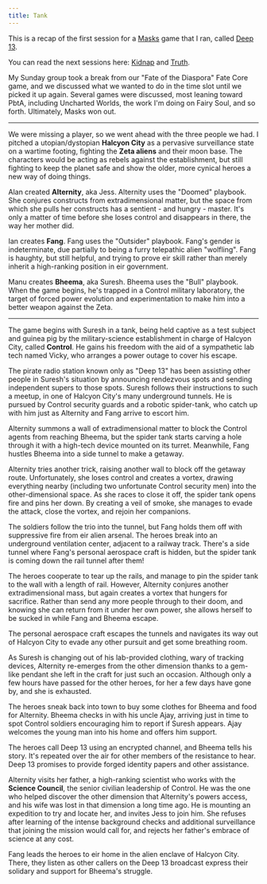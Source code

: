 ```yaml
---
title: Tank
---
```


This is a recap of the first session for a [Masks] game that I ran,
called [Deep 13](/games/deep-13.html).

You can read the next sessions here:
[Kidnap](2016-03-20-kidnap.html) and
[Truth](2016-04-17-truth.html).

My Sunday group took a break from our "Fate of the Diaspora" Fate Core
game, and we discussed what we wanted to do in the time slot
until we picked it up again.
Several games were discussed, most leaning toward PbtA, including
Uncharted Worlds, the work I'm doing on Fairy Soul, and so forth.
Ultimately, Masks won out.

----

We were missing a player, so we went ahead with the three people we had.
I pitched a utopian/dystopian **Halcyon City** as a pervasive surveillance
state on a wartime footing, fighting the **Zeta aliens** and their moon base.
The characters would be acting as rebels against the establishment,
but still fighting to keep the planet safe and show the older, more cynical
heroes a new way of doing things.

Alan created **Alternity**, aka Jess. Alternity uses the "Doomed" playbook.
She conjures constructs from extradimensional matter, but the space
from which she pulls her constructs has a sentient - and hungry - master.
It's only a matter of time before she loses control and disappears in there,
the way her mother did.

Ian creates **Fang**. Fang uses the "Outsider" playbook.
Fang's gender is indeterminate, due partially to being a furry telepathic alien "wolfling".
Fang is haughty, but still helpful, and trying to prove eir skill
rather than merely inherit a high-ranking position in eir government.

Manu creates **Bheema**, aka Suresh. Bheema uses the "Bull" playbook.
When the game begins, he's trapped in a Control military laboratory,
the target of forced power evolution and experimentation
to make him into a better weapon against the Zeta.

----

The game begins with Suresh in a tank, being held captive as a test subject and guinea pig
by the military-science establishment in charge of Halcyon City, called **Control**.
He gains his freedom with the aid of a sympathetic lab tech named Vicky,
who arranges a power outage to cover his escape.

The pirate radio station known only as "Deep 13" has been assisting
other people in Suresh's situation by announcing rendezvous spots
and sending independent supers to those spots.
Suresh follows their instructions to such a meetup,
in one of Halcyon City's many underground tunnels.
He is pursued by Control security guards and a robotic spider-tank,
who catch up with him just as Alternity and Fang arrive to escort him.

Alternity summons a wall of extradimensional matter to block the Control
agents from reaching Bheema, but the spider tank starts carving a hole
through it with a high-tech device mounted on its turret.
Meanwhile, Fang hustles Bheema into a side tunnel to make a getaway.

Alternity tries another trick, raising another wall to block off
the getaway route.
Unfortunately, she loses control and creates a vortex, drawing
everything nearby (including two unfortunate Control security men)
into the other-dimensional space.
As she races to close it off, the spider tank opens fire and pins her down.
By creating a veil of smoke, she manages to evade the attack, close
the vortex, and rejoin her companions.

The soldiers follow the trio into the tunnel, but Fang holds them off
with suppressive fire from eir alien arsenal.
The heroes break into an underground ventilation center, adjacent
to a railway track.
There's a side tunnel where Fang's personal aerospace craft is hidden,
but the spider tank is coming down the rail tunnel after them!

The heroes cooperate to tear up the rails,
and manage to pin the spider tank to the wall with a length of rail.
However, Alternity conjures another extradimensional mass, but again
creates a vortex that hungers for sacrifice.
Rather than send any more people through to their doom,
and knowing she can return from it under her own power,
she allows herself to be sucked in while Fang and Bheema escape.

The personal aerospace craft escapes the tunnels and navigates its way
out of Halcyon City to evade any other pursuit and get some breathing room.

As Suresh is changing out of his lab-provided clothing,
wary of tracking devices,
Alternity re-emerges from the other dimension thanks to a gem-like
pendant she left in the craft for just such an occasion.
Although only a few hours have passed for the other heroes,
for her a few days have gone by, and she is exhausted.

The heroes sneak back into town to buy some clothes for Bheema
and food for Alternity.
Bheema checks in with his uncle Ajay, arriving just in time to spot
Control soldiers encouraging him to report if Suresh appears.
Ajay welcomes the young man into his home and offers him support.

The heroes call Deep 13 using an encrypted channel, and Bheema tells his story.
It's repeated over the air for other members of the resistance to hear.
Deep 13 promises to provide forged identity papers and other assistance.

Alternity visits her father, a high-ranking scientist who works with
the **Science Council**, the senior civilian leadership of Control.
He was the one who helped discover the other dimension that Alternity's powers
access, and his wife was lost in that dimension a long time ago.
He is mounting an expedition to try and locate her, and invites Jess to join him.
She refuses after learning of the intense background checks and
additional surveillance that joining the mission would call for,
and rejects her father's embrace of science at any cost.

Fang leads the heroes to eir home in the alien enclave of Halcyon City.
There, they listen as other callers on the Deep 13 broadcast
express their solidary and support for Bheema's struggle.

[Masks]: http://www.magpiegames.com/masks/
